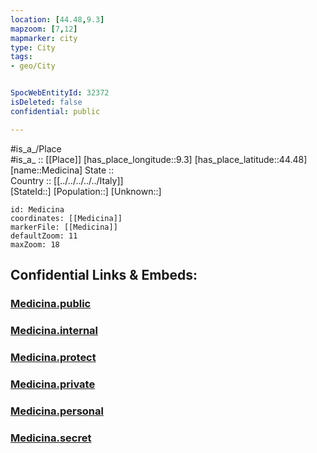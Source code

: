 ```yaml
---
location: [44.48,9.3] 
mapzoom: [7,12] 
mapmarker: city 
type: City
tags:
- geo/City


SpocWebEntityId: 32372
isDeleted: false
confidential: public

---
```

#is_a_/Place  
#is_a_ :: [[Place]] 
[has_place_longitude::9.3] 
[has_place_latitude::44.48] 
[name::Medicina] 
State ::  
Country :: [[../../../../../Italy]]  
[StateId::] 
[Population::] 
[Unknown::] 


```leaflet
id: Medicina
coordinates: [[Medicina]] 
markerFile: [[Medicina]] 
defaultZoom: 11 
maxZoom: 18
```


## Confidential Links & Embeds: 

### [Medicina.public](/_public/\Earth\Continent\Europe\Europe~South\Italy\regions~Italy\Liguria\Genova.Province\CityMedicina.public.md) 

### [Medicina.internal](/_internal/\Earth\Continent\Europe\Europe~South\Italy\regions~Italy\Liguria\Genova.Province\CityMedicina.internal.md) 

### [Medicina.protect](/_protect/\Earth\Continent\Europe\Europe~South\Italy\regions~Italy\Liguria\Genova.Province\CityMedicina.protect.md) 

### [Medicina.private](/_private/\Earth\Continent\Europe\Europe~South\Italy\regions~Italy\Liguria\Genova.Province\CityMedicina.private.md) 

### [Medicina.personal](/_personal/\Earth\Continent\Europe\Europe~South\Italy\regions~Italy\Liguria\Genova.Province\CityMedicina.personal.md) 

### [Medicina.secret](/_secret/\Earth\Continent\Europe\Europe~South\Italy\regions~Italy\Liguria\Genova.Province\CityMedicina.secret.md)

